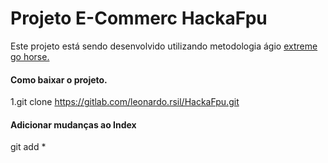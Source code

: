 # Projeto E-Commerc HackaFpu

Este projeto está sendo desenvolvido utilizando metodologia ágio
[extreme go horse.](http://www.gohorseprocess.com.br/extreme-go-horse-(xgh) "Clique e acesse agora!" )

#### Como baixar o projeto.
1.git clone https://gitlab.com/leonardo.rsil/HackaFpu.git


#### Adicionar mudanças ao Index
git add *


